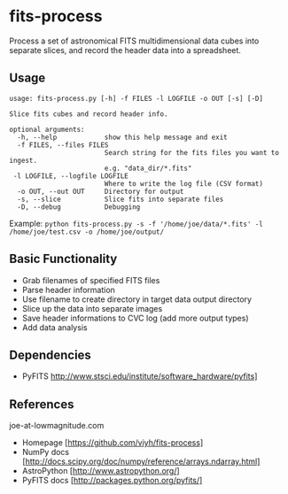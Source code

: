fits-process
============

Process a set of astronomical FITS multidimensional data cubes into separate 
slices, and record the header data into a spreadsheet.

Usage
-----

    usage: fits-process.py [-h] -f FILES -l LOGFILE -o OUT [-s] [-D]

    Slice fits cubes and record header info.

    optional arguments:
      -h, --help            show this help message and exit
      -f FILES, --files FILES
                            Search string for the fits files you want to ingest.
                            e.g. "data_dir/*.fits"
     -l LOGFILE, --logfile LOGFILE
                            Where to write the log file (CSV format)
      -o OUT, --out OUT     Directory for output
      -s, --slice           Slice fits into separate files
      -D, --debug           Debugging

Example:
`python fits-process.py -s -f '/home/joe/data/*.fits' -l /home/joe/test.csv -o /home/joe/output/`

Basic Functionality
-------------------

* Grab filenames of specified FITS files
* Parse header information
* Use filename to create directory in target data output directory
* Slice up the data into separate images
* Save header informations to CVC log (add more output types)
* Add data analysis

Dependencies
------------

* PyFITS http://www.stsci.edu/institute/software_hardware/pyfits]

References
----------

joe-at-lowmagnitude.com

* Homepage [https://github.com/viyh/fits-process]
* NumPy docs [http://docs.scipy.org/doc/numpy/reference/arrays.ndarray.html]
* AstroPython [http://www.astropython.org/]
* PyFITS docs [http://packages.python.org/pyfits/]
